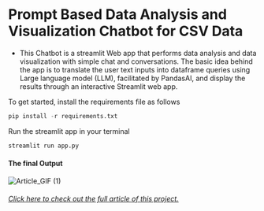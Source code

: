 # Prompt Based Data Analysis and Visualization Chatbot for CSV Data

- This Chatbot is a streamlit Web app that performs data analysis and data visualization with simple chat and conversations. The basic idea behind the app is to translate the user text inputs into dataframe
  queries using Large language model (LLM), facilitated by PandasAI, and display the results through an interactive Streamlit web app.

  
 To get started, install the requirements file as follows
```python
pip install -r requirements.txt
```

Run the streamlit app in your terminal 

```python
streamlit run app.py
```

#### The final Output


![Article_GIF (1)](https://github.com/thom22/Prompt-Based-Data-Analysis-and-Visualization-Chatbot-for-CSV-Data/assets/55071205/dc762b18-036c-4d28-94bc-442c15376189)




###### [ Click here to check out the full article of this project.](https://medium.com/@ThomTechSavvy/how-to-create-a-simple-chatbot-app-for-data-analysis-and-visualization-using-pandasai-and-openai-771e19f4aa72)
